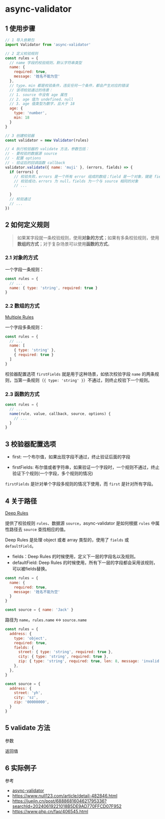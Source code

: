 # async-validator

## 1 使用步骤

```js
// 1 导入依赖包
import Validator from 'async-validator'

// 2 定义校验规则
const rules = {
  // name 字段的校验规则，默认字符串类型
  name: {
    required: true,
    message: '姓名不能为空'
  },
  // type、min 都是校验条件，违反任何一个条件，都会产生对应的错误
  // 该项校验通过的场景：
  // 1. source 中没有 age 属性
  // 2. age 值为 undefined、null
  // 3. age 值类型为数字，且大于 18
  age: {
    type: 'number',
    min: 18
  }
}

// 3 创建校验器
const validator = new Validator(rules)

// 4 执行校验器的 validate 方法，参数包括：
// - 要校验的数据源 source
// - 配置 options
// - 验证后的回调函数 callback
validator.validate({ name: 'muji' }, (errors, fields) => {
  if (errors) {
    // 校验失败，errors 是一个所有 error 组成的数组；field 是一个对象，键是 field，值是对应的 errors 数组。
    // 校验成功，errors 为 null，fields 为一个与 source 相同的对象
    // ...

  }
  // 校验通过
  // ...
})
```

## 2 如何定义规则

> 如果某字段就一条校验规则，使用**对象的方式**；如果有多条校验规则，使用**数组的方式**；对于复杂场景可以使用**函数的方式**。

### 2.1 对象的方式

一个字段一条规则：

```js
const rules = {
  // ...
  name: { type: 'string', required: true }
}
```

### 2.2 数组的方式

[Multiple Rules](https://github.com/tmpfs/async-validate?tab=readme-ov-file#multiple-rules)

一个字段多条规则：

```js
const rules = {
  // ...
  name: [
    { type: 'string' },
    { required: true }
  ]
}
```

校验器配置选项 `firstFields` 就是用于这种场景，如依次校验字段 `name` 的两条规则，当第一条规则（`{ type: 'string' }`）不通过，则终止校验下一个规则。

### 2.3 函数的方式

```js
const rules = {
  // ...
  name(rule, value, callback, source, options) {
    // ...
  }
}
```

## 3 校验器配置选项

- first: 一个布尔值，如果出现字段不通过，终止验证后面的字段

- firstFields: 布尔值或者字符串，如果验证一个字段时，一个规则不通过，终止验证下个规则(一个字段，多个规则的情况)

`firstFields` 是针对单个字段多规则的情况下使用，而 `first` 是针对所有字段。

## 4 关于路径

[Deep Rules](https://github.com/yiminghe/async-validator?tab=readme-ov-file#deep-rules)

提供了校验规则 `rules`、数据源 `source`，async-validator 是如何根据 `rules` 中属性路径去 `source` 查找相应的值。

Deep Rules 是处理 object 或者 array 类型的，使用了 `fields` 或 `defaultField`。

- fields：Deep Rules 的时候使用，定义下一层的字段名以及规则。
- defaultField: Deep Rules 的时候使用，所有下一层的字段都会采用该规则，可以被fields替换。

```js
const rules = {
  name: {
    required: true,
    message: '姓名不能为空'
  }
}

const source = { name: 'Jack' }
```

路径为 `name`，`rules.name` <-> `source.name`

```js
const rules = {
  address: {
    type: 'object',
    required: true,
    fields: {
      street: { type: 'string', required: true },
      city: { type: 'string', required: true },
      zip: { type: 'string', required: true, len: 8, message: 'invalid zip' },
    },
  },
}

const source = {
  address: {
    street: 'yh',
    city: 'sz',
    zip: '00000000',
  }
}
```

## 5 validate 方法

参数

返回值

## 6 实际例子

参考

- [async-validator](https://github.com/yiminghe/async-validator)
- https://www.null123.com/article/detail-482846.html
- https://juejin.cn/post/6888681604621795336?searchId=20240619221018B5DE9AD770FFCD07F952
- https://www.php.cn/faq/406545.html
